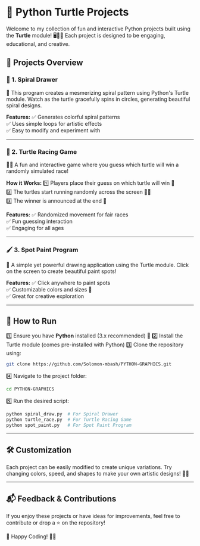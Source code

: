 # 🐢 Python Turtle Projects

Welcome to my collection of fun and interactive Python projects built using the **Turtle** module! 🖥️🎨🐢 Each project is designed to be engaging, educational, and creative.

## 🚀 Projects Overview

### 🎨 1. Spiral Drawer
🔹 This program creates a mesmerizing spiral pattern using Python's Turtle module. Watch as the turtle gracefully spins in circles, generating beautiful spiral designs.

**Features:**
✅ Generates colorful spiral patterns  
✅ Uses simple loops for artistic effects  
✅ Easy to modify and experiment with

---

### 🏁 2. Turtle Racing Game
🐢🏁 A fun and interactive game where you guess which turtle will win a randomly simulated race!

**How it Works:**
1️⃣ Players place their guess on which turtle will win 🏅  
2️⃣ The turtles start running randomly across the screen 🏃💨  
3️⃣ The winner is announced at the end 🎉  

**Features:**
✅ Randomized movement for fair races  
✅ Fun guessing interaction  
✅ Engaging for all ages  

---

### 🖌️ 3. Spot Paint Program
🎨 A simple yet powerful drawing application using the Turtle module. Click on the screen to create beautiful paint spots!

**Features:**
✅ Click anywhere to paint spots  
✅ Customizable colors and sizes 🎨  
✅ Great for creative exploration

---

## 🔧 How to Run
1️⃣ Ensure you have **Python** installed (3.x recommended) 🐍
2️⃣ Install the Turtle module (comes pre-installed with Python)
3️⃣ Clone the repository using:
   ```sh
  git clone https://github.com/Solomon-mbash/PYTHON-GRAPHICS.git
   ```
4️⃣ Navigate to the project folder:
   ```sh
   cd PYTHON-GRAPHICS
   ```
5️⃣ Run the desired script:
   ```sh
   python spiral_draw.py  # For Spiral Drawer
   python turtle_race.py  # For Turtle Racing Game
   python spot_paint.py   # For Spot Paint Program
   ```

---

## 🛠️ Customization
Each project can be easily modified to create unique variations. Try changing colors, speed, and shapes to make your own artistic designs! 🎨✨

---

## 📬 Feedback & Contributions
If you enjoy these projects or have ideas for improvements, feel free to contribute or drop a ⭐ on the repository!

🚀 Happy Coding! 🐢🎨

